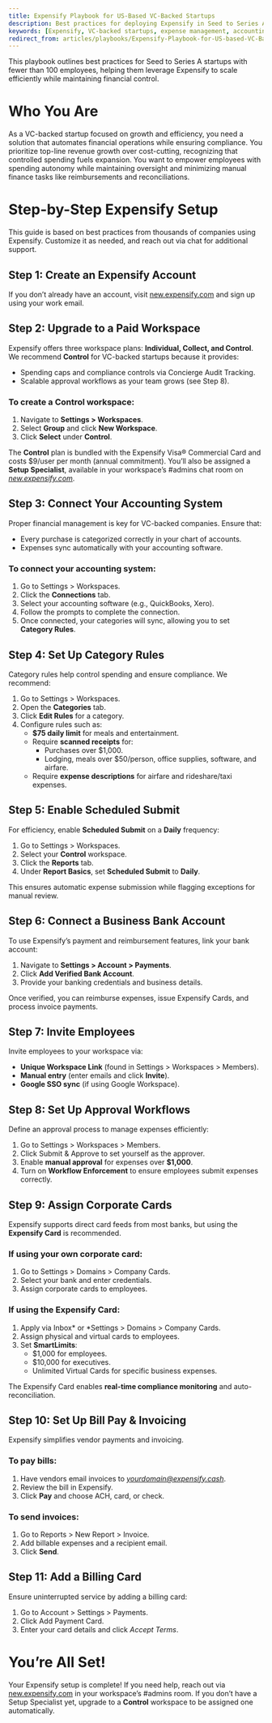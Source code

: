 ```yaml
---
title: Expensify Playbook for US-Based VC-Backed Startups
description: Best practices for deploying Expensify in Seed to Series A startups to streamline expense management and optimize financial operations.
keywords: [Expensify, VC-backed startups, expense management, accounting integration, financial automation]
redirect_from: articles/playbooks/Expensify-Playbook-for-US-based-VC-Backed-Startups/
---
```


This playbook outlines best practices for Seed to Series A startups with fewer than 100 employees, helping them leverage Expensify to scale efficiently while maintaining financial control.

# Who You Are
As a VC-backed startup focused on growth and efficiency, you need a solution that automates financial operations while ensuring compliance. You prioritize top-line revenue growth over cost-cutting, recognizing that controlled spending fuels expansion. You want to empower employees with spending autonomy while maintaining oversight and minimizing manual finance tasks like reimbursements and reconciliations.

# Step-by-Step Expensify Setup
This guide is based on best practices from thousands of companies using Expensify. Customize it as needed, and reach out via chat for additional support.

## Step 1: Create an Expensify Account
If you don’t already have an account, visit [new.expensify.com](https://new.expensify.com) and sign up using your work email. 

## Step 2: Upgrade to a Paid Workspace
Expensify offers three workspace plans: **Individual, Collect, and Control**. We recommend **Control** for VC-backed startups because it provides:
- Spending caps and compliance controls via Concierge Audit Tracking.
- Scalable approval workflows as your team grows (see Step 8).

### To create a Control workspace:
1. Navigate to **Settings > Workspaces**.
2. Select **Group** and click **New Workspace**.
3. Click **Select** under **Control**.

The **Control** plan is bundled with the Expensify Visa® Commercial Card and costs $9/user per month (annual commitment). You’ll also be assigned a **Setup Specialist**, available in your workspace’s #admins chat room on *[new.expensify.com](https://new.expensify.com)*.

## Step 3: Connect Your Accounting System
Proper financial management is key for VC-backed companies. Ensure that:
- Every purchase is categorized correctly in your chart of accounts.
- Expenses sync automatically with your accounting software.

### To connect your accounting system:
1. Go to Settings > Workspaces.
2. Click the **Connections** tab.
3. Select your accounting software (e.g., QuickBooks, Xero).
4. Follow the prompts to complete the connection.
5. Once connected, your categories will sync, allowing you to set **Category Rules**.

## Step 4: Set Up Category Rules
Category rules help control spending and ensure compliance. We recommend:
1. Go to Settings > Workspaces.
2. Open the **Categories** tab.
3. Click **Edit Rules** for a category.
4. Configure rules such as:
   - **$75 daily limit** for meals and entertainment.
   - Require **scanned receipts** for:
     - Purchases over $1,000.
     - Lodging, meals over $50/person, office supplies, software, and airfare.
   - Require **expense descriptions** for airfare and rideshare/taxi expenses.

## Step 5: Enable Scheduled Submit
For efficiency, enable **Scheduled Submit** on a **Daily** frequency:
1. Go to Settings > Workspaces.
2. Select your **Control** workspace.
3. Click the **Reports** tab.
4. Under **Report Basics**, set **Scheduled Submit** to **Daily**.

This ensures automatic expense submission while flagging exceptions for manual review.

## Step 6: Connect a Business Bank Account
To use Expensify’s payment and reimbursement features, link your bank account:
1. Navigate to **Settings > Account > Payments**.
2. Click **Add Verified Bank Account**.
3. Provide your banking credentials and business details.

Once verified, you can reimburse expenses, issue Expensify Cards, and process invoice payments.

## Step 7: Invite Employees
Invite employees to your workspace via:
- **Unique Workspace Link** (found in Settings > Workspaces > Members).
- **Manual entry** (enter emails and click **Invite**).
- **Google SSO sync** (if using Google Workspace).

## Step 8: Set Up Approval Workflows
Define an approval process to manage expenses efficiently:
1. Go to Settings > Workspaces > Members.
2. Click Submit & Approve to set yourself as the approver.
3. Enable **manual approval** for expenses over **$1,000**.
4. Turn on **Workflow Enforcement** to ensure employees submit expenses correctly.

## Step 9: Assign Corporate Cards
Expensify supports direct card feeds from most banks, but using the **Expensify Card** is recommended.

### If using your own corporate card:
1. Go to Settings > Domains > Company Cards.
2. Select your bank and enter credentials.
3. Assign corporate cards to employees.

### If using the Expensify Card:
1. Apply via Inbox* or *Settings > Domains > Company Cards.
2. Assign physical and virtual cards to employees.
3. Set **SmartLimits**:
   - $1,000 for employees.
   - $10,000 for executives.
   - Unlimited Virtual Cards for specific business expenses.

The Expensify Card enables **real-time compliance monitoring** and auto-reconciliation.

## Step 10: Set Up Bill Pay & Invoicing
Expensify simplifies vendor payments and invoicing.

### To pay bills:
1. Have vendors email invoices to *yourdomain@expensify.cash*.
2. Review the bill in Expensify.
3. Click **Pay** and choose ACH, card, or check.

### To send invoices:
1. Go to Reports > New Report > Invoice.
2. Add billable expenses and a recipient email.
3. Click **Send**.

## Step 11: Add a Billing Card
Ensure uninterrupted service by adding a billing card:
1. Go to Account > Settings > Payments.
2. Click Add Payment Card.
3. Enter your card details and click *Accept Terms*.

# You’re All Set!
Your Expensify setup is complete! If you need help, reach out via [new.expensify.com](https://new.expensify.com) in your workspace’s #admins room. If you don’t have a Setup Specialist yet, upgrade to a **Control** workspace to be assigned one automatically.

